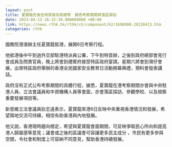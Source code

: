 ```yaml
---
layout: post
title: 夏寶龍先後往特首辦及政總等　據悉考察期間將落區探訪
date: 2023-04-13 16:15:39.000000000 +08:00
link: https://news.rthk.hk/rthk/ch/component/k2/1696080-20230413.htm
categories: rthk
---
```


國務院港澳辦主任夏寶龍抵港，展開6日考察行程。

他抵港後中午到過外交部駐港特派員公署，下午到特首辦，之後到政府總部會見行會成員及問責官員，晚上將會到禮賓府接受特區政府宴請。星期六將會到灣仔會展，出席特區政府舉辦的香港全民國家安全教育日活動開幕典禮，預料會發表講話。
 
政府沒有正式公布考察期間的具體行程，據悉，夏寶龍在港考察期間亦會與中央駐港人員、立法會議員和中資機構人員等會面，亦會落區探訪、參觀學校、以及視察重要發展項目等。

新思維立法會議員狄志遠表示，夏寶龍來港6日反映中央重視香港情況和發展，希望兩地交流可持續，相信有助香港與內地發展。

他又說，香港現時趨向穩定，希望與夏寶龍會面期間，可反映爭取民心所向和提高港人歸屬感等意見；議會或之後的區議會可容讓更多民主成分 ，市民有更多參與空間，令社會和制度上可容納不同意見，幫助香港持續發展。
